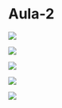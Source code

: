 # Aula-2
![](https://github.com/taimaraschwb24/Aula-2/assets/146302484/e6810c3b-ff6e-4920-96f8-a58076adfbb4)

![](https://tenor.com/bLRQb.gif) 

![](https://tenor.com/bLRQb.gif)

![](https://tenor.com/bLRQb.gif) 

![](https://tenor.com/bIr1a.gif) 
